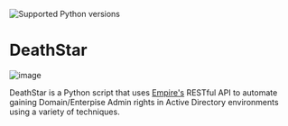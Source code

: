 ![Supported Python versions](https://img.shields.io/badge/python-3-brightgreen.svg)

# DeathStar

![image](https://user-images.githubusercontent.com/5151193/88892241-ddc6d700-d21a-11ea-9c37-3cffed86e2f8.png)

DeathStar is a Python script that uses [Empire's](https://github.com/BC-SECURITY/Empire) RESTful API to automate gaining Domain/Enterpise Admin rights in Active Directory environments using a variety of techniques.

